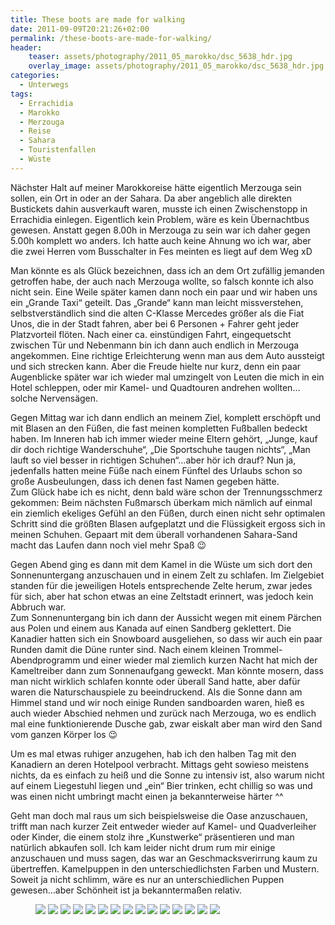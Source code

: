 ```yaml
---
title: These boots are made for walking
date: 2011-09-09T20:21:26+02:00
permalink: /these-boots-are-made-for-walking/
header:
    teaser: assets/photography/2011_05_marokko/dsc_5638_hdr.jpg
    overlay_image: assets/photography/2011_05_marokko/dsc_5638_hdr.jpg
categories:
  - Unterwegs
tags:
  - Errachidia
  - Marokko
  - Merzouga
  - Reise
  - Sahara
  - Touristenfallen
  - Wüste
---
```

Nächster Halt auf meiner Marokkoreise hätte eigentlich Merzouga sein sollen, ein Ort in oder an der Sahara. 
Da aber angeblich alle direkten Bustickets dahin ausverkauft waren, musste ich einen Zwischenstopp in Errachidia einlegen. 
Eigentlich kein Problem, wäre es kein Übernachtbus gewesen. Anstatt gegen 8.00h in Merzouga zu sein war ich daher gegen 5.00h komplett wo anders. 
Ich hatte auch keine Ahnung wo ich war, aber die zwei Herren vom Busschalter in Fes meinten es liegt auf dem Weg xD  
  
Man könnte es als Glück bezeichnen, dass ich an dem Ort zufällig jemanden getroffen habe, der auch nach Merzouga wollte, 
so falsch konnte ich also nicht sein. Eine Weile später kamen dann noch ein paar und wir haben uns ein „Grande Taxi“ geteilt. 
Das „Grande“ kann man leicht missverstehen, selbstverständlich sind die alten C-Klasse Mercedes größer als die Fiat Unos, 
die in der Stadt fahren, aber bei 6 Personen + Fahrer geht jeder Platzvorteil flöten. Nach einer ca. einstündigen Fahrt, 
eingequetscht zwischen Tür und Nebenmann bin ich dann auch endlich in Merzouga angekommen. 
Eine richtige Erleichterung wenn man aus dem Auto aussteigt und sich strecken kann. 
Aber die Freude hielte nur kurz, denn ein paar Augenblicke später war ich wieder mal umzingelt von Leuten die mich in ein Hotel schleppen, 
oder mir Kamel- und Quadtouren andrehen wollten&#8230;solche Nervensägen.

Gegen Mittag war ich dann endlich an meinem Ziel, komplett erschöpft und mit Blasen an den Füßen, 
die fast meinen kompletten Fußballen bedeckt haben. Im Inneren hab ich immer wieder meine Eltern gehört, „Junge, kauf dir doch richtige Wanderschuhe“, 
„Die Sportschuhe taugen nichts“, „Man lauft so viel besser in richtigen Schuhen“…aber hör ich drauf? 
Nun ja, jedenfalls hatten meine Füße nach einem Fünftel des Urlaubs schon so große Ausbeulungen, dass ich denen fast Namen gegeben hätte.  
Zum Glück habe ich es nicht, denn bald wäre schon der Trennungsschmerz gekommen: 
Beim nächsten Fußmarsch überkam mich nämlich auf einmal ein ziemlich ekeliges Gefühl an den Füßen, 
durch einen nicht sehr optimalen Schritt sind die größten Blasen aufgeplatzt und die Flüssigkeit ergoss sich in meinen Schuhen. 
Gepaart mit dem überall vorhandenen Sahara-Sand macht das Laufen dann noch viel mehr Spaß 😉

Gegen Abend ging es dann mit dem Kamel in die Wüste um sich dort den Sonnenuntergang anzuschauen und in einem Zelt zu schlafen. 
Im Zielgebiet standen für die jeweiligen Hotels entsprechende Zelte herum, zwar jedes für sich, aber hat schon etwas an eine Zeltstadt erinnert, 
was jedoch kein Abbruch war.  
Zum Sonnenuntergang bin ich dann der Aussicht wegen mit einem Pärchen aus Polen und einem aus Kanada auf einen Sandberg geklettert. 
Die Kanadier hatten sich ein Snowboard ausgeliehen, so dass wir auch ein paar Runden damit die Düne runter sind. 
Nach einem kleinen Trommel-Abendprogramm und einer wieder mal ziemlich kurzen Nacht hat mich der Kameltreiber dann zum Sonnenaufgang geweckt. 
Man könnte mosern, dass man nicht wirklich schlafen konnte oder überall Sand hatte, aber dafür waren die Naturschauspiele zu beeindruckend. 
Als die Sonne dann am Himmel stand und wir noch einige Runden sandboarden waren, hieß es auch wieder Abschied nehmen und zurück nach Merzouga, 
wo es endlich mal eine funktionierende Dusche gab, zwar eiskalt aber man wird den Sand vom ganzen Körper los 😉  

Um es mal etwas ruhiger anzugehen, hab ich den halben Tag mit den Kanadiern an deren Hotelpool verbracht. Mittags geht sowieso meistens nichts, 
da es einfach zu heiß und die Sonne zu intensiv ist, also warum nicht auf einem Liegestuhl liegen und „ein“ Bier trinken, 
echt chillig so was und was einen nicht umbringt macht einen ja bekannterweise härter ^^

Geht man doch mal raus um sich beispielsweise die Oase anzuschauen, trifft man nach kurzer Zeit entweder wieder auf Kamel- und Quadverleiher oder Kinder, 
die einem stolz ihre „Kunstwerke“ präsentieren und man natürlich abkaufen soll. Ich kam leider nicht drum rum mir einige anzuschauen und muss sagen, 
das war an Geschmacksverirrung kaum zu übertreffen. Kamelpuppen in den unterschiedlichsten Farben und Mustern. 
Soweit ja nicht schlimm, wäre es nur an unterschiedlichen Puppen gewesen…aber Schönheit ist ja bekanntermaßen relativ.

<figure class="third">
    <a href="/assets/photography/2011_05_marokko/dsc_5630_hdr.jpg"><img src="/assets/photography/2011_05_marokko/dsc_5630_hdr.jpg"></a>
    <a href="/assets/photography/2011_05_marokko/dsc_5634.jpg"><img src="/assets/photography/2011_05_marokko/dsc_5634.jpg"></a>
    <a href="/assets/photography/2011_05_marokko/dsc_5638_hdr.jpg"><img src="/assets/photography/2011_05_marokko/dsc_5638_hdr.jpg"></a>
    <a href="/assets/photography/2011_05_marokko/dsc_5670_hdr.jpg"><img src="/assets/photography/2011_05_marokko/dsc_5670_hdr.jpg"></a> 
    <a href="/assets/photography/2011_05_marokko/dsc_5714.jpg"><img src="/assets/photography/2011_05_marokko/dsc_5714.jpg"></a>
    <a href="/assets/photography/2011_05_marokko/dsc_5773.jpg"><img src="/assets/photography/2011_05_marokko/dsc_5773.jpg"></a>
    <a href="/assets/photography/2011_05_marokko/dsc_5777.jpg"><img src="/assets/photography/2011_05_marokko/dsc_5777.jpg"></a>
    <a href="/assets/photography/2011_05_marokko/dsc_5790.jpg"><img src="/assets/photography/2011_05_marokko/dsc_5790.jpg"></a>
    <a href="/assets/photography/2011_05_marokko/dsc_5840.jpg"><img src="/assets/photography/2011_05_marokko/dsc_5840.jpg"></a>
    <a href="/assets/photography/2011_05_marokko/dsc_5916.jpg"><img src="/assets/photography/2011_05_marokko/dsc_5916.jpg"></a> 
    <a href="/assets/photography/2011_05_marokko/dsc_5991_5992_5993.jpg"><img src="/assets/photography/2011_05_marokko/dsc_5991_5992_5993.jpg"></a>
    <a href="/assets/photography/2011_05_marokko/dsc_6000_6003.jpg"><img src="/assets/photography/2011_05_marokko/dsc_6000_6003.jpg"></a>
    <a href="/assets/photography/2011_05_marokko/dsc_5963.jpg"><img src="/assets/photography/2011_05_marokko/dsc_5963.jpg"></a>
    <a href="/assets/photography/2011_05_marokko/dsc_6020.jpg"><img src="/assets/photography/2011_05_marokko/dsc_6020.jpg"></a>
    <a href="/assets/photography/2011_05_marokko/dsc_6045.jpg"><img src="/assets/photography/2011_05_marokko/dsc_6045.jpg"></a>
</figure>
